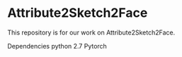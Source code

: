 # Attribute2Sketch2Face
This repository is for our work on Attribute2Sketch2Face.

Dependencies
python 2.7
Pytorch
